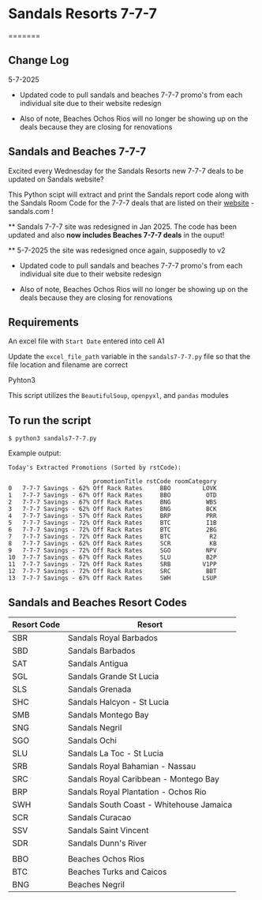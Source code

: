 # Sandals Resorts 7-7-7

=======
## Change Log

5-7-2025 

- Updated code to pull sandals and beaches 7-7-7 promo's from each individual site due to their website redesign

- Also of note, Beaches Ochos Rios will no longer be showing up on the deals because they are closing for renovations

## Sandals and Beaches 7-7-7

Excited every Wednesday for the Sandals Resorts new 7-7-7 deals to be updated on Sandals website?

This Python scipt will extract and print the Sandals report code along with the Sandals Room Code for the 7-7-7 deals that are listed on their [website](https://www.sandals.com/specials/suite-deals/) - sandals.com !

** Sandals 7-7-7 site was redesigned in Jan 2025.  The code has been updated and also **now includes Beaches 7-7-7 deals** in the ouput!

** 5-7-2025 the site was redesigned once again, supposedly to v2 

- Updated code to pull sandals and beaches 7-7-7 promo's from each individual site due to their website redesign

- Also of note, Beaches Ochos Rios will no longer be showing up on the deals because they are closing for renovations

## Requirements

An excel file with `Start Date` entered into cell A1 

Update the `excel_file_path` variable in the `sandals7-7-7.py` file so that the file location and filename are correct

Pyhton3

This script utilizes the `BeautifulSoup`, `openpyxl`, and `pandas` modules

## To run the script

```
$ python3 sandals7-7-7.py
```
Example output:

```
Today's Extracted Promotions (Sorted by rstCode):

                        promotionTitle rstCode roomCategory
0   7-7-7 Savings - 62% Off Rack Rates     BBO         LOVK
1   7-7-7 Savings - 67% Off Rack Rates     BBO          OTD
2   7-7-7 Savings - 67% Off Rack Rates     BNG          WBS
3   7-7-7 Savings - 62% Off Rack Rates     BNG          BCK
4   7-7-7 Savings - 57% Off Rack Rates     BRP          PRR
5   7-7-7 Savings - 72% Off Rack Rates     BTC          I1B
6   7-7-7 Savings - 72% Off Rack Rates     BTC          2BG
7   7-7-7 Savings - 72% Off Rack Rates     BTC           R2
8   7-7-7 Savings - 62% Off Rack Rates     SCR           KB
9   7-7-7 Savings - 72% Off Rack Rates     SGO          NPV
10  7-7-7 Savings - 67% Off Rack Rates     SLU          B2P
11  7-7-7 Savings - 72% Off Rack Rates     SRB         V1PP
12  7-7-7 Savings - 72% Off Rack Rates     SRC          BBT
13  7-7-7 Savings - 67% Off Rack Rates     SWH         LSUP
```

## Sandals and Beaches Resort Codes

| Resort Code   | Resort |
| ------------- | ------ |
|SBR            | Sandals Royal Barbados |
|SBD            | Sandals Barbados |
|SAT            | Sandals Antigua |
|SGL            | Sandals Grande St Lucia |
|SLS            | Sandals Grenada |
|SHC            | Sandals Halcyon - St Lucia |
|SMB            | Sandals Montego Bay |
|SNG            | Sandals Negril |
|SGO            | Sandals Ochi |
|SLU            | Sandals La Toc - St Lucia |
|SRB            | Sandals Royal Bahamian - Nassau |
|SRC            | Sandals Royal Caribbean - Montego Bay |
|BRP            | Sandals Royal Plantation - Ochos Rio |
|SWH            | Sandals South Coast - Whitehouse Jamaica |
|SCR            | Sandals Curacao |
|SSV            | Sandals Saint Vincent |
|SDR            | Sandals Dunn's River |
|               |                       |
|BBO            | Beaches Ochos Rios |
|BTC            | Beaches Turks and Caicos |
|BNG            | Beaches Negril |

